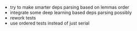  - try to make smarter deps parsing based on lemmas order
 - integrate some deep learning based deps parsing possibly
 - rework tests
 - use ordered tests instead of just serial
